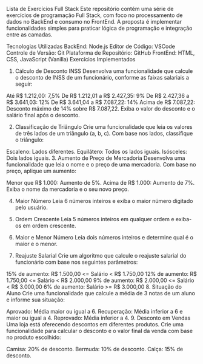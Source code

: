 Lista de Exercícios Full Stack
Este repositório contém uma série de exercícios de programação Full Stack, com foco no processamento de dados no BackEnd e consumo no FrontEnd. A proposta é implementar funcionalidades simples para praticar lógica de programação e integração entre as camadas.

Tecnologias Utilizadas
BackEnd: Node.js
Editor de Código: VSCode
Controle de Versão: Git
Plataforma de Repositório: GitHub
FrontEnd: HTML, CSS, JavaScript (Vanilla)
Exercícios Implementados
1. Cálculo de Desconto INSS
Desenvolva uma funcionalidade que calcule o desconto de INSS de um funcionário, conforme as faixas salariais a seguir:

Até R$ 1.212,00: 7,5%
De R$ 1.212,01 a R$ 2.427,35: 9%
De R$ 2.427,36 a R$ 3.641,03: 12%
De R$ 3.641,04 a R$ 7.087,22: 14%
Acima de R$ 7.087,22: Desconto máximo de 14% sobre R$ 7.087,22.
Exiba o valor do desconto e o salário final após o desconto.

2. Classificação de Triângulo
Crie uma funcionalidade que leia os valores de três lados de um triângulo (a, b, c). Com base nos lados, classifique o triângulo:

Escaleno: Lados diferentes.
Equilátero: Todos os lados iguais.
Isósceles: Dois lados iguais.
3. Aumento de Preço de Mercadoria
Desenvolva uma funcionalidade que leia o nome e o preço de uma mercadoria. Com base no preço, aplique um aumento:

Menor que R$ 1.000: Aumento de 5%.
Acima de R$ 1.000: Aumento de 7%.
Exiba o nome da mercadoria e o seu novo preço.

4. Maior Número
Leia 6 números inteiros e exiba o maior número digitado pelo usuário.

5. Ordem Crescente
Leia 5 números inteiros em qualquer ordem e exiba-os em ordem crescente.

6. Maior e Menor Número
Leia dois números inteiros e determine qual é o maior e o menor.

7. Reajuste Salarial
Crie um algoritmo que calcule o reajuste salarial do funcionário com base nos seguintes parâmetros:

15% de aumento: R$ 1.500,00 <= Salário < R$ 1.750,00
12% de aumento: R$ 1.750,00 <= Salário < R$ 2.000,00
9% de aumento: R$ 2.000,00 <= Salário < R$ 3.000,00
6% de aumento: Salário >= R$ 3.000,00
8. Situação do Aluno
Crie uma funcionalidade que calcule a média de 3 notas de um aluno e informe sua situação:

Aprovado: Média maior ou igual a 6.
Recuperação: Média inferior a 6 e maior ou igual a 4.
Reprovado: Média inferior a 4.
9. Desconto em Vendas
Uma loja está oferecendo descontos em diferentes produtos. Crie uma funcionalidade para calcular o desconto e o valor final da venda com base no produto escolhido:

Camisa: 20% de desconto.
Bermuda: 10% de desconto.
Calça: 15% de desconto.
